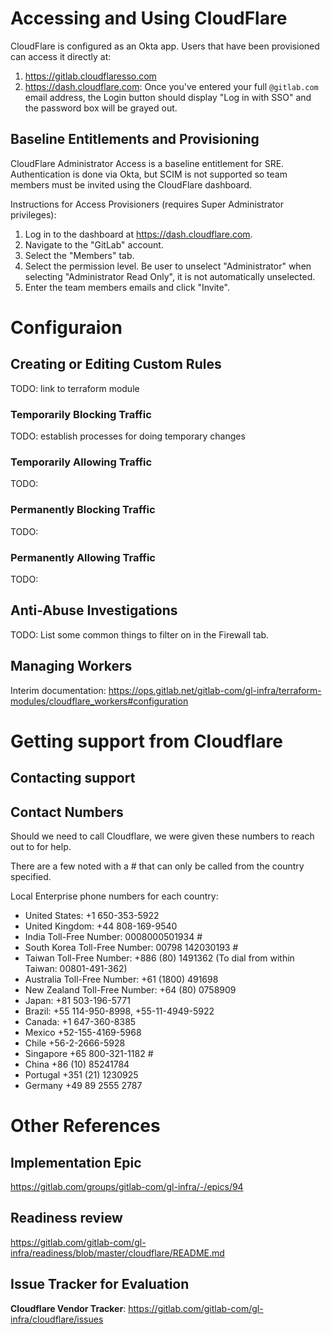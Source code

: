 # Accessing and Using CloudFlare

CloudFlare is configured as an Okta app. Users that have been provisioned can
access it directly at:

1. https://gitlab.cloudflaresso.com
2. https://dash.cloudflare.com: Once you've entered your full `@gitlab.com` email
   address, the Login button should display "Log in with SSO" and the password
   box will be grayed out.

## Baseline Entitlements and Provisioning

CloudFlare Administrator Access is a baseline entitlement for SRE. Authentication
is done via Okta, but SCIM is not supported so team members must be invited
using the CloudFlare dashboard.

Instructions for Access Provisioners (requires Super Administrator privileges):

1. Log in to the dashboard at https://dash.cloudflare.com.
2. Navigate to the "GitLab" account.
3. Select the "Members" tab.
4. Select the permission level. Be user to unselect "Administrator" when selecting "Administrator Read Only", it is not automatically unselected.
5. Enter the team members emails and click "Invite".

# Configuraion

## Creating or Editing Custom Rules

TODO: link to terraform module

### Temporarily Blocking Traffic

TODO: establish processes for doing temporary changes

### Temporarily Allowing Traffic

TODO:

### Permanently Blocking Traffic

TODO:

### Permanently Allowing Traffic

TODO:

## Anti-Abuse Investigations

TODO: List some common things to filter on in the Firewall tab.

## Managing Workers

Interim documentation: https://ops.gitlab.net/gitlab-com/gl-infra/terraform-modules/cloudflare_workers#configuration

# Getting support from Cloudflare

## Contacting support


## Contact Numbers

Should we need to call Cloudflare, we were given these numbers to reach out to for help.

There are a few noted with a # that can only be called from the country specified.

Local Enterprise phone numbers for each country:

- United States: +1 650-353-5922
- United Kingdom: +44 808-169-9540
- India Toll-Free Number: 0008000501934 #
- South Korea Toll-Free Number:  00798 142030193 #
- Taiwan Toll-Free Number: +886 (80) 1491362  (To dial from within Taiwan: 00801-491-362)
- Australia Toll-Free Number: +61 (1800) 491698
- New Zealand Toll-Free Number: +64 (80) 0758909
- Japan: +81 503-196-5771
- Brazil: +55 114-950-8998, +55-11-4949-5922
- Canada: +1 647-360-8385
- Mexico +52-155-4169-5968
- Chile +56-2-2666-5928
- Singapore +65 800-321-1182 #
- China +86 (10) 85241784
- Portugal +351 (21) 1230925
- Germany +49 89 2555 2787

# Other References

## Implementation Epic

https://gitlab.com/groups/gitlab-com/gl-infra/-/epics/94

## Readiness review

https://gitlab.com/gitlab-com/gl-infra/readiness/blob/master/cloudflare/README.md

## Issue Tracker for Evaluation

**Cloudflare Vendor Tracker**: https://gitlab.com/gitlab-com/gl-infra/cloudflare/issues
